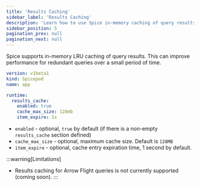 ```yaml
---
title: 'Results Caching'
sidebar_label: 'Results Caching'
description: 'Learn how to use Spice in-memory caching of query results'
sidebar_position: 5
pagination_prev: null
pagination_next: null
---
```


Spice supports in-memory LRU caching of query results.  This can improve performance for redundant queries over a small period of time.

```yaml
version: v1beta1
kind: Spicepod
name: app

runtime:
  results_cache:
    enabled: true
    cache_max_size: 128mb
    item_expire: 1s
```

- `enabled` - optional, `true` by default (if there is a non-empty `results_cache` section defined)
- `cache_max_size` - optional, maximum cache size. Default is `128MB`
- `item_expire` - optional, cache entry expiration time, 1 second by default.

:::warning[Limitations]
- Results caching for Arrow Flight queries is not currently supported (coming soon).
:::